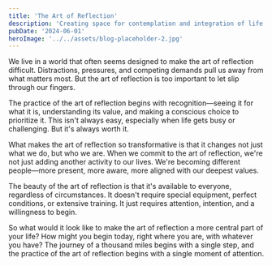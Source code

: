 ```yaml
---
title: 'The Art of Reflection'
description: 'Creating space for contemplation and integration of life experiences'
pubDate: '2024-06-01'
heroImage: '../../assets/blog-placeholder-2.jpg'
---
```


We live in a world that often seems designed to make the art of reflection difficult. Distractions, pressures, and competing demands pull us away from what matters most. But the art of reflection is too important to let slip through our fingers.

The practice of the art of reflection begins with recognition—seeing it for what it is, understanding its value, and making a conscious choice to prioritize it. This isn't always easy, especially when life gets busy or challenging. But it's always worth it.

What makes the art of reflection so transformative is that it changes not just what we do, but who we are. When we commit to the art of reflection, we're not just adding another activity to our lives. We're becoming different people—more present, more aware, more aligned with our deepest values.

The beauty of the art of reflection is that it's available to everyone, regardless of circumstances. It doesn't require special equipment, perfect conditions, or extensive training. It just requires attention, intention, and a willingness to begin.

So what would it look like to make the art of reflection a more central part of your life? How might you begin today, right where you are, with whatever you have? The journey of a thousand miles begins with a single step, and the practice of the art of reflection begins with a single moment of attention.